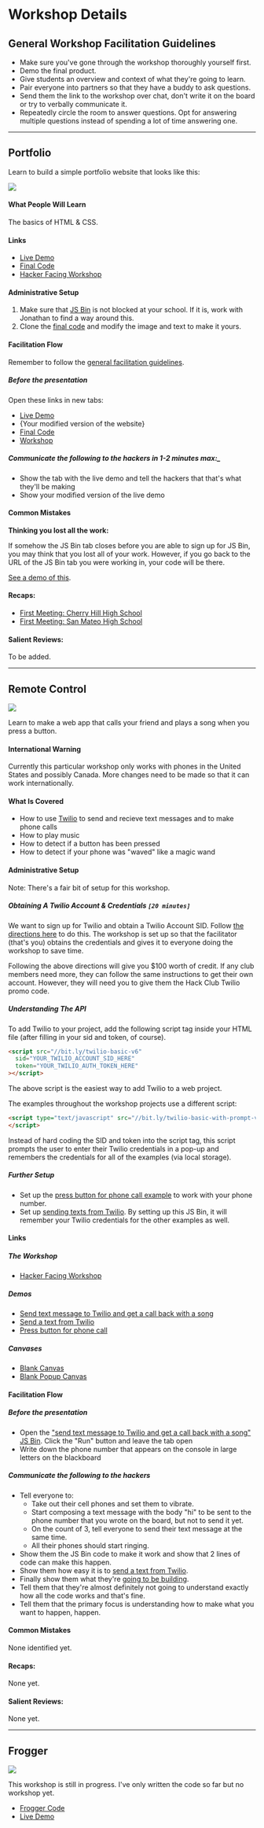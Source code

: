 # Workshop Details

## General Workshop Facilitation Guidelines

- Make sure you've gone through the workshop thoroughly yourself first.
- Demo the final product.
- Give students an overview and context of what they're going to learn.
- Pair everyone into partners so that they have a buddy to ask questions.
- Send them the link to the workshop over chat, don't write it on the board or
  try to verbally communicate it.
- Repeatedly circle the room to answer questions. Opt for answering multiple
  questions instead of spending a lot of time answering one.

--------------------------------------------------------------------------------

## Portfolio

Learn to build a simple portfolio website that looks like this:

![](img/portfolio.png)

#### What People Will Learn

The basics of HTML & CSS.

#### Links

- [Live Demo](http://output.jsbin.com/ragizi)
- [Final Code](http://jsbin.com/ragizi/edit)
- [Hacker Facing Workshop](portfolio/README.md)

#### Administrative Setup

1. Make sure that [JS Bin](https://jsbin.com) is not blocked at your school. If
   it is, work with Jonathan to find a way around this.
2. Clone the [final code](http://jsbin.com/ragizi/edit) and modify the image
   and text to make it yours.

#### Facilitation Flow

Remember to follow the
[general facilitation guidelines](#general-workshop-facilitation-guidelines).

##### Before the presentation

Open these links in new tabs:

- [Live Demo](http://output.jsbin.com/ragizi)
- {Your modified version of the website}
- [Final Code](http://jsbin.com/ragizi/edit)
- [Workshop](/portfolio/README.md)

##### Communicate the following to the hackers in 1-2 minutes max:_

- Show the tab with the live demo and tell the hackers that that's what they'll
  be making
- Show your modified version of the live demo

#### Common Mistakes

**Thinking you lost all the work:**

If somehow the JS Bin tab closes before you are able to sign up for JS Bin, you
may think that you lost all of your work. However, if you go back to the URL of
the JS Bin tab you were working in, your code will be there.

[See a demo of this](img/jsbin_accidental_closing.gif).

#### Recaps:

- [First Meeting: Cherry Hill High School](../case_studies/cherry_hill_high_school_east/2015-09-05_first_meeting/recap.md)
- [First Meeting: San Mateo High School](../case_studies/san_mateo_high_school/2015-09-21_meet_2/recap.md)

#### Salient Reviews:

To be added.

--------------------------------------------------------------------------------

## Remote Control

![](img/remote_control.png)

Learn to make a web app that calls your friend and plays a song when you press a
button.

#### International Warning

Currently this particular workshop only works with phones in the United States
and possibly Canada. More changes need to be made so that it can work
internationally.

#### What Is Covered

- How to use [Twilio](https://twilio.com) to send and recieve text messages and
to make phone calls
- How to play music
- How to detect if a button has been pressed
- How to detect if your phone was "waved" like a magic wand

#### Administrative Setup

Note: There's a fair bit of setup for this workshop.

##### Obtaining A Twilio Account & Credentials `[20 minutes]`

We want to sign up for Twilio and obtain a Twilio Account SID. Follow [the
directions here](twilio/signup.md) to do this. The workshop is set up so that the
facilitator (that's you) obtains the credentials and gives it to everyone doing
the workshop to save time.

Following the above directions will give you $100 worth of credit. If any club
members need more, they can follow the same instructions to get their own
account. However, they will need you to give them the Hack Club Twilio promo
code.

##### Understanding The API

To add Twilio to your project, add the following script tag inside your
HTML file (after filling in your sid and token, of course).

```html
<script src="//bit.ly/twilio-basic-v6"
  sid="YOUR_TWILIO_ACCOUNT_SID_HERE"
  token="YOUR_TWILIO_AUTH_TOKEN_HERE"
></script>
```

The above script is the easiest way to add Twilio to a web project.

The examples throughout the workshop projects use a different script:

```html
<script type="text/javascript" src="//bit.ly/twilio-basic-with-prompt-v5">
</script>
```

Instead of hard coding the SID and token into the script tag, this script
prompts the user to enter their Twilio credentials in a pop-up and remembers
the credentials for all of the examples (via local storage).

##### Further Setup

- Set up the
  [press button for phone call example](http://jsbin.com/fawuda/35/edit?html,js)
  to work with your phone number.
- Set up
  [sending texts from Twilio](http://jsbin.com/fawuda/114/edit?js,console).
  By setting up this JS Bin, it will remember your Twilio credentials for the
  other examples as well.

#### Links

##### The Workshop

- [Hacker Facing Workshop](remote_control/README.md)

##### Demos

- [Send text message to Twilio and get a call back with a song](http://jsbin.com/fawuda/112/edit?js,console)
- [Send a text from Twilio](http://jsbin.com/fawuda/114/edit?js,console)
- [Press button for phone call](http://jsbin.com/fawuda/35/edit?html,js)

##### Canvases

- [Blank Canvas](http://jsbin.com/papawo/8/edit?html,js,console)
- [Blank Popup Canvas](http://jsbin.com/fawuda/113/edit?js,console)

#### Facilitation Flow

##### Before the presentation

- Open the
  ["send text message to Twilio and get a call back with a song" JS Bin](http://jsbin.com/fawuda/112/edit?js,console).
  Click the "Run" button and leave the tab open
- Write down the phone number that appears on the console in large letters on
  the blackboard

##### Communicate the following to the hackers

- Tell everyone to:
  - Take out their cell phones and set them to vibrate.
  - Start composing a text message with the body "hi" to be sent to the phone
    number that you wrote on the board, but not to send it yet.
  - On the count of 3, tell everyone to send their text message at the same
    time.
  - All their phones should start ringing.
- Show them the JS Bin code to make it work and show that 2 lines of
  code can make this happen.
- Show them how easy it is to
  [send a text from Twilio](http://jsbin.com/fawuda/114/edit?js,console).
- Finally show them what they're
  [going to be building](http://jsbin.com/fawuda/35/edit?html,js).
- Tell them that they're almost definitely not going to understand exactly how
  all the code works and that's fine.
- Tell them that the primary focus is understanding how to make what you want
  to happen, happen.

#### Common Mistakes

None identified yet.

#### Recaps:

None yet.

#### Salient Reviews:

None yet.

--------------------------------------------------------------------------------

## Frogger

![](img/frogger_win.gif)

This workshop is still in progress. I've only written the code so far
but no workshop yet.

- [Frogger Code](http://jsbin.com/yumape/edit?js,output)
- [Live Demo](http://output.jsbin.com/yumape)

